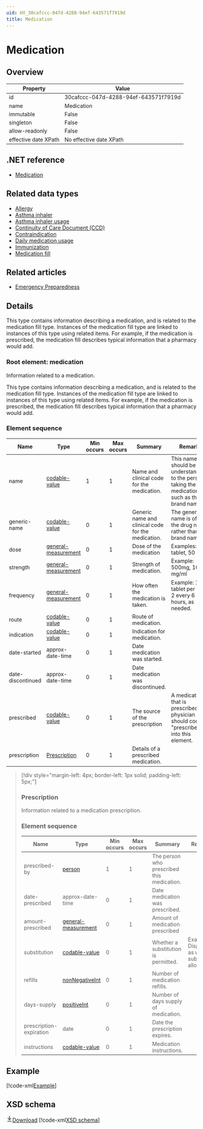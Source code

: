 ```yaml
---
uid: HV_30cafccc-047d-4288-94ef-643571f7919d
title: Medication
---
```


# Medication

## Overview

Property|Value
---|---
id|30cafccc-047d-4288-94ef-643571f7919d
name|Medication
immutable|False
singleton|False
allow-readonly|False
effective date XPath|No effective date XPath

## .NET reference
- [Medication](https://go.microsoft.com/fwlink/?LinkID=136191)

## Related data types

- [Allergy](xref:HV_52bf9104-2c5e-4f1f-a66d-552ebcc53df7)
- [Asthma inhaler](xref:HV_ff9ce191-2096-47d8-9300-5469a9883746)
- [Asthma inhaler usage](xref:HV_03efe378-976a-42f8-ae1e-507c497a8c6d)
- [Continuity of Care Document (CCD)](xref:HV_9c48a2b8-952c-4f5a-935d-f3292326bf54)
- [Contraindication](xref:HV_046d0ad7-6d7f-4bfd-afd4-4192ca2e913d)
- [Daily medication usage](xref:HV_A9A76456-0357-493e-B840-598BBB9483FD)
- [Immunization](xref:HV_cd3587b5-b6e1-4565-ab3b-1c3ad45eb04f)
- [Medication fill](xref:HV_167ecf6b-bb54-43f9-a473-507b334907e0)

## Related articles

- [Emergency Preparedness](http://go.microsoft.com/fwlink/?LinkId=513260)

## Details
This type contains information describing a medication, and is related to the medication fill type. Instances of the medication fill type are linked to instances of this type using related items. For example, if the medication is prescribed, the medication fill describes typical information that a pharmacy would add.

<a name='medication'></a>

### Root element: medication

Information related to a medication.

This type contains information describing a medication, and is related to the medication fill type. Instances of the medication fill type are linked to instances of this type using related items. For example, if the medication is prescribed, the medication fill describes typical information that a pharmacy would add.

### Element sequence

Name|Type|Min occurs|Max occurs|Summary|Remarks|Preferred Vocabulary
---|---|---|---|---|---|---
name|[codable-value](xref:HV_3e730686-781f-4616-aa0d-817bba8eb141#codable-value)|1|1|Name and clinical code for the medication.|This name should be understandable to the person taking the medication, such as the brand name.|Rxnorm, NDC
generic-name|[codable-value](xref:HV_3e730686-781f-4616-aa0d-817bba8eb141#codable-value)|0|1|Generic name and clinical code for the medication.|The generic name is often the drug name rather than the brand name.|Rxnorm, NDC
dose|[general-measurement](xref:HV_3e730686-781f-4616-aa0d-817bba8eb141#general-measurement)|0|1|Dose of the medication|Examples: 1 tablet, 50 ml.|
strength|[general-measurement](xref:HV_3e730686-781f-4616-aa0d-817bba8eb141#general-measurement)|0|1|Strength of medication.|Example: 500mg, 10 mg/ml|
frequency|[general-measurement](xref:HV_3e730686-781f-4616-aa0d-817bba8eb141#general-measurement)|0|1|How often the medication is taken.|Example: 1 tablet per day, 2 every 6 hours, as needed.|
route|[codable-value](xref:HV_3e730686-781f-4616-aa0d-817bba8eb141#codable-value)|0|1|Route of medication.||[medication-routes](xref:HV_e043c73c-289b-474a-aea2-17f691dd374e)
indication|[codable-value](xref:HV_3e730686-781f-4616-aa0d-817bba8eb141#codable-value)|0|1|Indication for medication.||
date-started|approx-date-time|0|1|Date medication was started.||
date-discontinued|approx-date-time|0|1|Date medication was discontinued.||
prescribed|[codable-value](xref:HV_3e730686-781f-4616-aa0d-817bba8eb141#codable-value)|0|1|The source of the prescription|A medication that is prescribed by a physician should code "prescribed" into this element.|[medication-prescribed](xref:HV_d0efa08f-0b77-44a7-be53-45f96cb1eee6)
prescription|[Prescription](#Prescription)|0|1|Details of a prescribed medication.||

>[!div style="margin-left: 4px; border-left: 1px solid; padding-left: 5px;"]
>
> <a name='Prescription'></a>
>
> ### Prescription
>
> Information related to a medication prescription.
>
> ### Element sequence
>
> Name|Type|Min occurs|Max occurs|Summary|Remarks|Preferred Vocabulary
> ---|---|---|---|---|---|---
> prescribed-by|[person](xref:HV_3e730686-781f-4616-aa0d-817bba8eb141#person)|1|1|The person who prescribed this medication.||
> date-prescribed|approx-date-time|0|1|Date medication was prescribed.||
> amount-prescribed|[general-measurement](xref:HV_3e730686-781f-4616-aa0d-817bba8eb141#general-measurement)|0|1|Amount of medication prescribed||
> substitution|[codable-value](xref:HV_3e730686-781f-4616-aa0d-817bba8eb141#codable-value)|0|1|Whether a substitution is permitted.|Example: Dispense as written, substitution allowed|[medication-substitution](xref:HV_cd4bd80c-022e-432b-928f-f84e1bae7cb0)
> refills|[nonNegativeInt](xref:HV_3e730686-781f-4616-aa0d-817bba8eb141#nonNegativeInt)|0|1|Number of medication refills.||
> days-supply|[positiveInt](xref:HV_3e730686-781f-4616-aa0d-817bba8eb141#positiveInt)|0|1|Number of days supply of medication.||
> prescription-expiration|date|0|1|Date the prescription expires.||
> instructions|[codable-value](xref:HV_3e730686-781f-4616-aa0d-817bba8eb141#codable-value)|0|1|Medication instructions.||
>
>

## Example
[!code-xml[Example](sample-xml/30cafccc-047d-4288-94ef-643571f7919d.xml)]

## XSD schema
[![Download](/healthvault/images/download.png)Download](xsd/medication.xsd)
[!code-xml[XSD schema](xsd/medication.xsd)]
